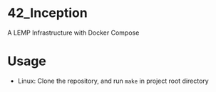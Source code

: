 # 42_Inception
A LEMP Infrastructure with Docker Compose

# Usage
- Linux: Clone the repository, and run `make` in project root directory
